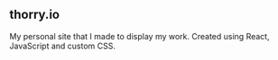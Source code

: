 ## thorry.io
My personal site that I made to display my work. Created using React, JavaScript and custom CSS.